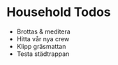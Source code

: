 # Household Todos

- Brottas & meditera
- Hitta vår nya crew
- Klipp gräsmattan
- Testa städtrappan
